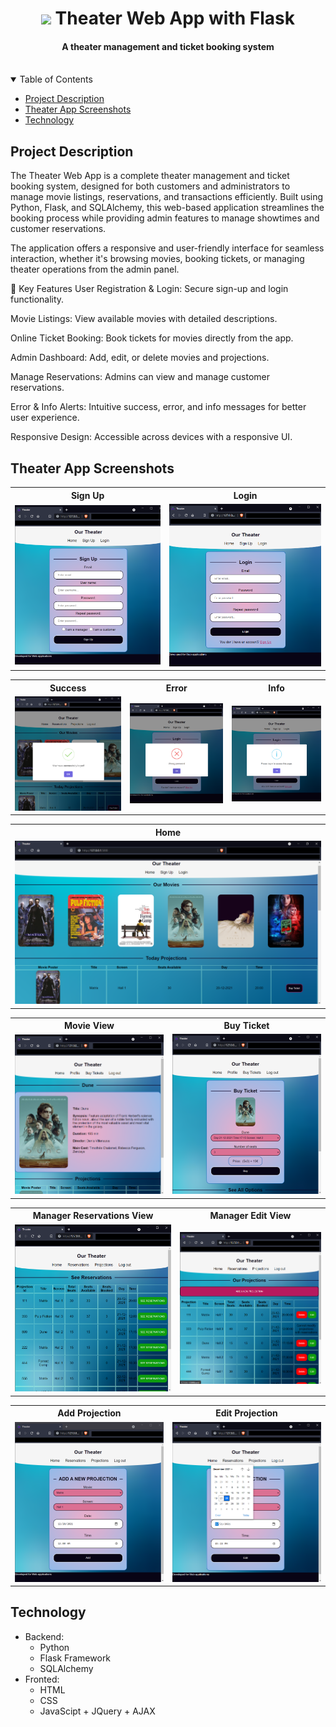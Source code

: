 <h1 align="center">
  <img src="theater/static/icon.ico"/> 
  Theater Web App with Flask
</h1>
<h4 align="center">A theater management and ticket booking system</h5>

<br>
<details open="open">
  <summary>Table of Contents</summary>
  <ul>
    <li><a href="#project-description">Project Description</a></li>
    <li><a href="#theater-app-screenshots">Theater App Screenshots</a></li>
    <li><a href="#technology">Technology</a></li>
  </ul>
</details>


## Project Description
The Theater Web App is a complete theater management and ticket booking system, designed for both customers and administrators to manage movie listings, reservations, and transactions efficiently. Built using Python, Flask, and SQLAlchemy, this web-based application streamlines the booking process while providing admin features to manage showtimes and customer reservations.

The application offers a responsive and user-friendly interface for seamless interaction, whether it's browsing movies, booking tickets, or managing theater operations from the admin panel.

🔑 Key Features
User Registration & Login: Secure sign-up and login functionality.

Movie Listings: View available movies with detailed descriptions.

Online Ticket Booking: Book tickets for movies directly from the app.

Admin Dashboard: Add, edit, or delete movies and projections.

Manage Reservations: Admins can view and manage customer reservations.

Error & Info Alerts: Intuitive success, error, and info messages for better user experience.

Responsive Design: Accessible across devices with a responsive UI.

## Theater App Screenshots

<table>
  <tr>
    <th>Sign Up</th>
    <th>Login</th>
  </tr>
  <tr>
    <td><img src="screenshots/signup.png"></td>
    <td><img src="screenshots/login.png"></td>
  </tr>
 </table>

<table>
  <tr>
    <th>Success</th>
    <th>Error</th>
    <th>Info</th>
  </tr>
  <tr>
    <td><img src="screenshots/success.png"></td>
    <td><img src="screenshots/error.png"></td>
    <td><img src="screenshots/info.png"></td>
  </tr>
 </table>

<table>
  <tr>
    <th>Home</th>
  </tr>
  <tr>
    <td><img src="screenshots/home.png"></td>
  </tr>
 </table>


<table>
  <tr>
    <th>Movie View</th>
    <th>Buy Ticket</th>
  </tr>
  <tr>
    <td><img src="screenshots/movie.png"></td>
    <td><img src="screenshots/buyTicket.png"></td>
  </tr>
 </table>

<table>
  <tr>
    <th>Manager Reservations View</th>
    <th>Manager Edit View</th>
  </tr>
  <tr>
    <td><img src="screenshots/reservations.png"></td>
    <td><img src="screenshots/edit.png"></td>
  </tr>
</table>


<table>
  <tr>
    <th>Add Projection</th>
    <th>Edit Projection</th>
  </tr>
  <tr>
    <td><img src="screenshots/add.png"></td>
    <td><img src="screenshots/edit-projection.png"></td>
  </tr>
</table>

## Technology
- Backend:
  * Python
  * Flask Framework
  * SQLAlchemy
- Fronted:
  * HTML
  * CSS
  * JavaScipt + JQuery + AJAX
